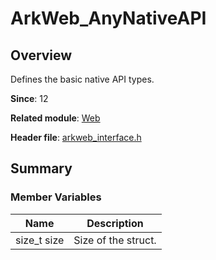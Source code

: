 # ArkWeb_AnyNativeAPI
<!--Kit: ArkWeb-->
<!--Subsystem: Web-->
<!--Owner: @weixin_41848015-->
<!--Designer: @libing23232323-->
<!--Tester: @ghiker-->
<!--Adviser: @HelloShuo-->

## Overview

Defines the basic native API types.

**Since**: 12

**Related module**: [Web](capi-web.md)

**Header file**: [arkweb_interface.h](capi-arkweb-interface-h.md)

## Summary

### Member Variables

| Name| Description|
| -- | -- |
| size_t size | Size of the struct.|
